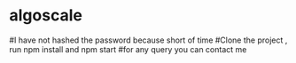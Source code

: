# algoscale


#I have not hashed the password because short of time
#Clone the project , run npm install and npm start
#for any query you can contact me

